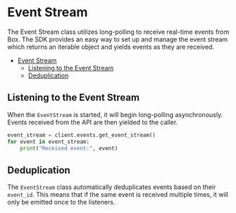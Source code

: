 # Event Stream

The Event Stream class utilizes long-polling to receive real-time events from Box. The SDK provides an easy way to set up and manage the event stream which returns an iterable object and yields events as they are received.

<!-- START doctoc generated TOC please keep comment here to allow auto update -->
<!-- DON'T EDIT THIS SECTION, INSTEAD RE-RUN doctoc TO UPDATE -->

- [Event Stream](#event-stream)
  - [Listening to the Event Stream](#listening-to-the-event-stream)
  - [Deduplication](#deduplication)

<!-- END doctoc generated TOC please keep comment here to allow auto update -->

## Listening to the Event Stream

When the `EventStream` is started, it will begin long-polling asynchronously. Events received from the API are then yielded to the caller.

```python
event_stream = client.events.get_event_stream()
for event in event_stream:
    print("Received event:", event)
```

## Deduplication

The `EventStream` class automatically deduplicates events based on their `event_id`. This means that if the same event is received multiple times, it will only be emitted once to the listeners.

